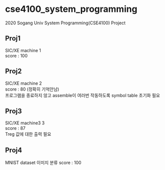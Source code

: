 # cse4100_system_programming
2020 Sogang Univ System Programming(CSE4100) Project

## Proj1
SIC/XE machine 1  
score : 100

## Proj2
SIC/XE machine 2  
score : 80 (정확히 기억안남)  
프로그램을 종료하지 않고 assemble이 여러번 작동하도록 symbol table 초기화 필요

## Proj3
SIC/XE machine3 3  
score : 87  
Treg 값에 대한 출력 필요

## Proj4
MNIST dataset 이미지 분류
score : 100
